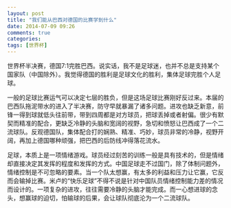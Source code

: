 ```yaml
---
layout: post
title: "我们能从巴西对德国的比赛学到什么"
date: 2014-07-09 09:26
comments: true
categories: 
tags: [世界杯]
---
```

世界杯半决赛，德国7:1完胜巴西。说实话，我不是足球迷，也并不总是支持某个国家队（中国除外）。我觉得德国的胜利是足球文化的胜利，集体足球完胜个人足球。  

一般的足球比赛运气可以决定七层的胜负，但是这场足球比赛刚好反过来。本届的巴西队拖泥带水的进入了半决赛，防守早就暴漏了诸多问题。进攻也缺乏新意，前锋一得到球就低头往前带，带到四周都是对方球员，把球丢掉或者射偏。很少有默契而精准的配合，更缺乏冷静的头脑和宽阔的视野，急切和愤怒让巴西成了一个二流球队。反观德国队，集体配合打的娴熟、精准、巧妙，球员非常的冷静，视野开阔，再加上德国哪种顽强，把巴西的后防线冲得落花流水。  

足球，本质上是一项情绪游戏。球员经过刻苦的训练一般是具有技术的，但是情绪却直接决定其发挥的程度和发挥的方式。中国足球走不过国门，除了体制问题外，情绪控制是不可忽略的要素。当一个队太想赢，有太多的利益和压力让它赢，它反而会输掉比赛。米卢的“快乐足球”不得不说是针对中国队员情绪控制能力差的情况而设计的。一项复杂的进攻，往往需要冷静的头脑才能完成。而一心想进球的念头，想赢球的迫切，怕输球的后果，会让球队彻底沦为一个二流球队。  